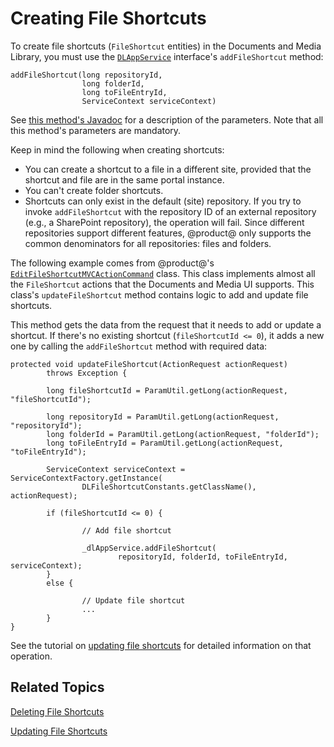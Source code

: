 # Creating File Shortcuts [](id=creating-file-shortcuts)

To create file shortcuts (`FileShortcut` entities) in the Documents and Media 
Library, you must use the 
[`DLAppService`](@platform-ref@/7.1-latest/javadocs/portal-kernel/com/liferay/document/library/kernel/service/DLAppService.html) 
interface's `addFileShortcut` method: 

    addFileShortcut(long repositoryId, 
                    long folderId, 
                    long toFileEntryId, 
                    ServiceContext serviceContext)

See 
[this method's Javadoc](@platform-ref@/7.1-latest/javadocs/portal-kernel/com/liferay/document/library/kernel/service/DLAppService.html#addFileShortcut-long-long-long-com.liferay.portal.kernel.service.ServiceContext-) 
for a description of the parameters. Note that all this method's parameters are 
mandatory. 

Keep in mind the following when creating shortcuts: 

-   You can create a shortcut to a file in a different site, provided that the 
    shortcut and file are in the same portal instance. 
-   You can't create folder shortcuts. 
-   Shortcuts can only exist in the default (site) repository. If you try to 
    invoke `addFileShortcut` with the repository ID of an external repository 
    (e.g., a SharePoint repository), the operation will fail. Since different 
    repositories support different features, @product@ only supports the common 
    denominators for all repositories: files and folders. 

The following example comes from @product@'s 
[`EditFileShortcutMVCActionCommand`](https://github.com/liferay/liferay-portal/blob/master/modules/apps/document-library/document-library-web/src/main/java/com/liferay/document/library/web/internal/portlet/action/EditFileShortcutMVCActionCommand.java) 
class. This class implements almost all the `FileShortcut` actions that the 
Documents and Media UI supports. This class's `updateFileShortcut` method 
contains logic to add and update file shortcuts. 

This method gets the data from the request that it needs to add or update a 
shortcut. If there's no existing shortcut (`fileShortcutId <= 0`), it adds a new 
one by calling the `addFileShortcut` method with required data: 

    protected void updateFileShortcut(ActionRequest actionRequest)
            throws Exception {

            long fileShortcutId = ParamUtil.getLong(actionRequest, "fileShortcutId");

            long repositoryId = ParamUtil.getLong(actionRequest, "repositoryId");
            long folderId = ParamUtil.getLong(actionRequest, "folderId");
            long toFileEntryId = ParamUtil.getLong(actionRequest, "toFileEntryId");

            ServiceContext serviceContext = ServiceContextFactory.getInstance(
                    DLFileShortcutConstants.getClassName(), actionRequest);

            if (fileShortcutId <= 0) {

                    // Add file shortcut

                    _dlAppService.addFileShortcut(
                            repositoryId, folderId, toFileEntryId, serviceContext);
            }
            else {

                    // Update file shortcut
                    ...
            }
    }

See the tutorial on 
[updating file shortcuts](/develop/tutorials/-/knowledge_base/7-1/updating-file-shortcuts) 
for detailed information on that operation. 

## Related Topics [](id=related-topics)

[Deleting File Shortcuts](/develop/tutorials/-/knowledge_base/7-1/deleting-file-shortcuts)

[Updating File Shortcuts](/develop/tutorials/-/knowledge_base/7-1/updating-file-shortcuts)
